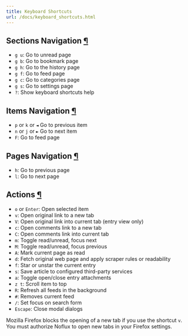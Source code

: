 ```yaml
---
title: Keyboard Shortcuts
url: /docs/keyboard_shortcuts.html
---
```

<h2 id="sections">Sections Navigation <a class="anchor" href="#sections" title="Permalink">¶</a></h2>

- `g u`: Go to unread page
- `g b`: Go to bookmark page
- `g h`: Go to the history page
- `g f`: Go to feed page
- `g c`: Go to categories page
- `g s`: Go to settings page
- `?`: Show keyboard shortcuts help

<h2 id="items">Items Navigation <a class="anchor" href="#items" title="Permalink">¶</a></h2>

- `p` or `k` or `◄` Go to previous item
- `n` or `j` or `►` Go to next item
- `F`: Go to feed page

<h2 id="pages">Pages Navigation <a class="anchor" href="#pages" title="Permalink">¶</a></h2>

- `h`: Go to previous page
- `l`: Go to next page

<h2 id="actions">Actions <a class="anchor" href="#actions" title="Permalink">¶</a></h2>

- `o` or `Enter`: Open selected item
- `v`: Open original link to a new tab
- `V`: Open original link into current tab (entry view only)
- `c`: Open comments link to a new tab
- `C`: Open comments link into current tab
- `m`: Toggle read/unread, focus next
- `M`: Toggle read/unread, focus previous
- `A`: Mark current page as read
- `d`: Fetch original web page and apply scraper rules or readability
- `f`: Star or unstar the current entry
- `s`: Save article to configured third-party services
- `a`: Toggle open/close entry attachments
- `z t`: Scroll item to top
- `R`: Refresh all feeds in the background
- `#`: Removes current feed
- `/`: Set focus on search form
- `Escape`: Close modal dialogs

<p class="warning">
Mozilla Firefox blocks the opening of a new tab if you use the
shortcut <code>v</code>. You must authorize Noflux to open new tabs in your
Firefox settings.
</p>
